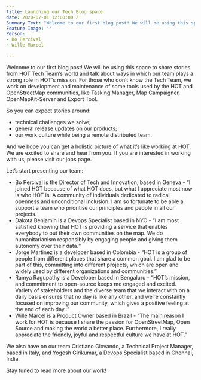 ```yaml
---
title: Launching our Tech Blog space
date: 2020-07-01 12:00:00 Z
Summary Text: "Welcome to our first blog post! We will be using this space to share stories from HOT Tech Team’s world and talk about ways in which our team plays a strong role in HOT's mission. For those who don’t know the Tech Team, we work on development and maintenance of some tools used by the HOT and OpenStreetMap communities, like Tasking Manager, Map Campaigner, OpenMapKit-Server and Export Tool."
Feature Image: ''
Person:
- Bo Percival
- Wille Marcel

---
```


Welcome to our first blog post! We will be using this space to share stories from HOT Tech Team’s world and talk about ways in which our team plays a strong role in HOT's mission. For those who don’t know the Tech Team, we work on development and maintenance of some tools used by the HOT and OpenStreetMap communities, like Tasking Manager, Map Campaigner, OpenMapKit-Server and Export Tool.

So you can expect stories around:

- technical challenges we solve;
- general release updates on our products;
- our work culture while being a remote distributed team.

And we hope you can get a holistic picture of what it’s like working at HOT. We are excited to share and hear from you. If you are interested in working with us, please visit our jobs page.

Let’s start presenting our team:


- Bo Percival is the Director of Tech and Innovation, based in Geneva - “I joined HOT because of what HOT does, but what I appreciate most now is who HOT is. A community of individuals dedicated to radical openness and unconditional inclusion. I am so fortunate to be able a  support a team who prioritise our principles and people in all our projects. 
- Dakota Benjamin is a Devops Specialist based in NYC - “I am most satisfied knowing that HOT is providing a service that enables everybody to put their own communities on the map. We do humanitarianism responsibly by engaging people and giving them autonomy over their data.“
- Jorge Martinez is a developer based in Colombia - “HOT is a group of people from different places that share a common goal. I am glad to be part of this, committing into different projects, which are open and widely used by different organizations and communities.”
- Ramya Ragupathy is a Developer based in Bengaluru - “HOT’s mission, and commitment to open-source keeps me engaged and excited. Variety of stakeholders and the diverse team that we interact with on a daily basis ensures that no day is like any other, and we’re constantly focused on improving our community, which gives a positive feeling at the end of each day .”
- Wille Marcel is a Product Owner based in Brazil - “The main reason I work for HOT is because I share the passion for OpenStreetMap, Open Source and making the world a better place. Furthermore, I really appreciate the friendly, joyful and respectful culture we have at HOT.”

We also have on our team Cristiano Giovando, a Technical Project Manager, based in Italy, and Yogesh Girikumar, a Devops Specialist based in Chennai, India.

Stay tuned to read more about our work!
